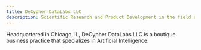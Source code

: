 ```yaml
---
title: DeCypher DataLabs LLC
description: Scientific Research and Product Development in the field of Artificial Intelligence.  
---
```


Headquartered in Chicago, IL, DeCypher DataLabs LLC is a boutique business practice that specializes in Artificial Intelligence.
